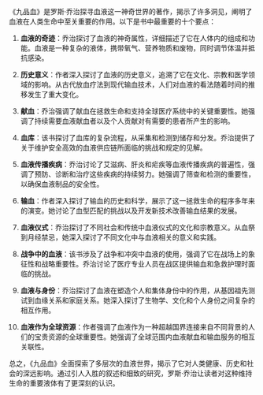 《九品血》是罗斯·乔治探寻血液这一神奇世界的著作，揭示了许多洞见，阐明了血液在人类生命中至关重要的作用。以下是书中最重要的十个要点：

1. **血液的奇迹**：乔治探讨了血液的神奇属性，详细描述了它在人体内的组成和功能。血液是一种复杂的液体，携带氧气、营养物质和废物，同时调节体温并抵抗感染。

2. **历史意义**：作者深入探讨了血液的历史意义，追溯了它在文化、宗教和医学领域的影响。从古代放血疗法到现代输血技术，人们对血液的看法随着时间的推移发生了重大变化。

3. **献血**：乔治强调了献血在拯救生命和支持全球医疗系统中的关键重要性。她强调了持续需要血液献血者以及个人贡献对有需要的患者所产生的影响。

4. **血库**：该书探讨了血库的复杂流程，从采集和检测到储存和分发。乔治提供了关于维护安全高效的血液供应链所面临的挑战和规定的见解。

5. **血液传播疾病**：乔治讨论了艾滋病、肝炎和疟疾等血液传播疾病的普遍性，强调了预防、诊断和治疗这些疾病的持续努力。她强调了筛查和检测的重要性，以确保血液制品的安全性。

6. **输血**：作者深入探讨了输血的历史和科学，展示了这一拯救生命的程序多年来的演变。她讨论了血型匹配的挑战以及开发新技术改善输血结果的发展。

7. **血液仪式**：乔治探讨了不同社会和传统中血液仪式的文化和宗教意义。从血祭到月经禁忌，她深入探讨了不同文化中与血液相关的意义和实践。

8. **战争中的血液**：该书涉及了战争和冲突中血液的使用，强调了它在战场上的象征性和战略重要性。乔治讨论了医疗专业人员在战区提供输血和急救护理时面临的挑战。

9. **血液与身份**：乔治探讨了血液在塑造个人和集体身份中的作用，从基因祖先测试到血缘关系和家庭关系。她深入探讨了生物学、文化和个人身份之间复杂的相互作用。

10. **血液作为全球资源**：作者强调了血液作为一种超越国界连接来自不同背景的人们的宝贵资源的全球重要性。她强调了全球范围内血液献血和输血服务的相互关联性。

总之，《九品血》全面探索了多层次的血液世界，揭示了它对人类健康、历史和社会的深远影响。通过引人入胜的叙述和细致的研究，罗斯·乔治让读者对这种维持生命的重要液体有了更深刻的认识。